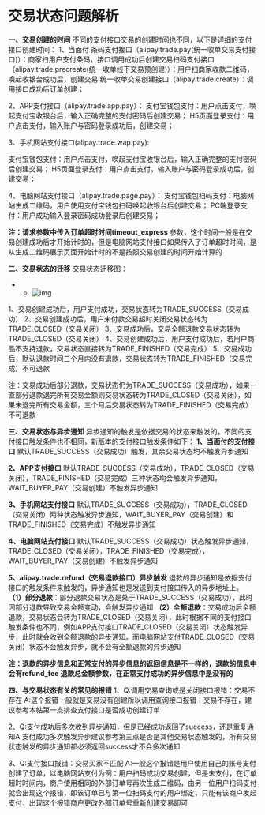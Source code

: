 # 交易状态问题解析

**一、交易创建的时间**
不同的支付接口交易的创建时间也不同，以下是详细的支付接口创建时间：
   1、当面付
​    条码支付接口（alipay.trade.pay(统一收单交易支付接口)）：商家扫用户支付条码，接口调用成功后创建交易
​    扫码支付接口（alipay.trade.precreate(统一收单线下交易预创建)）：用户扫商家收款二维码，唤起收银台成功后，创建交易
   统一收单交易创建接口（alipay.trade.create）：调用接口成功后订单创建；

   2、APP支付接口（alipay.trade.app.pay）：
支付宝钱包支付：用户点击支付，唤起支付宝收银台后，输入正确完整的支付密码后创建交易； 
H5页面登录支付：用户点击支付，输入账户与密码登录成功后，创建交易；

   3、手机网站支付接口(alipay.trade.wap.pay):

支付宝钱包支付：用户点击支付，唤起支付宝收银台后，输入正确完整的支付密码后创建交易； 
H5页面登录支付：用户点击支付，输入账户与密码登录成功后，创建交易；

   4、电脑网站支付接口（alipay.trade.page.pay）：
支付宝钱包扫码支付：电脑网站生成二维码，用户使用支付宝钱包扫码唤起收银台后创建交易；
 PC端登录支付：用户成功输入登录密码成功登录后创建交易；

**注：**请求参数中传入**订单超时时间timeout_express** 参数，这个时间一般是在交易创建成功后才开始计时的，但是电脑网站支付接口如果传入了订单超时时间，是从生成二维码展示页面开始计时的不是按照交易创建的时间开始计算的

**二、交易状态的迁移**
 交易状态迁移图：

- - ![img](D:\write\支付\支付宝\images\72_98022_ba56568c53233b4.png)


 1、交易创建成功后，用户支付成功，交易状态转为TRADE_SUCCESS（交易成功）
 2、交易创建成功后，用户未付款交易超时关闭交易状态转为TRADE_CLOSED（交易关闭）
 3、交易成功后，交易全额退款交易状态转为TRADE_CLOSED（交易关闭）
 4、交易创建成功后，用户支付成功后，若用户商品不支持退款，交易状态直接转为TRADE_FINISHED（交易完成）
 5、交易成功后，默认退款时间三个月内没有退款，交易状态转为TRADE_FINISHED（交易完成）不可退款

注：交易成功后部分退款，交易状态仍为TRADE_SUCCESS（交易成功），如果一直部分退款退完所有交易金额则交易状态转为TRADE_CLOSED（交易关闭），如果未退完所有交易金额，三个月后交易状态转为TRADE_FINISHED（交易完成）不可退款

**三、交易状态与异步通知**
异步通知的触发是依据交易的状态来触发的，不同的支付接口触发条件也不相同，新版本的支付接口触发条件如下：
 **1、当面付的支付接口**
​    默认TRADE_SUCCESS（交易成功）触发，其余交易状态均不触发异步通知

 **2、APP支付接口**
​    默认TRADE_SUCCESS（交易成功），TRADE_CLOSED（交易关闭），TRADE_FINISHED（交易完成）三种状态均会触发异步通知，WAIT_BUYER_PAY（交易创建）不触发异步通知

 **3、手机网站支付接口**
​    默认TRADE_SUCCESS（交易成功），TRADE_CLOSED（交易关闭）两种状态触发异步通知，WAIT_BUYER_PAY（交易创建）和TRADE_FINISHED（交易完成）不触发异步通知

 **4、电脑网站支付接口**
默认TRADE_SUCCESS（交易成功）状态触发异步通知，TRADE_CLOSED（交易关闭），TRADE_FINISHED（交易完成），WAIT_BUYER_PAY（交易创建）不触发异步通知

**5、alipay.trade.refund（交易退款接口）异步触发**
 退款的异步通知是依据支付接口的触发条件来触发的，异步通知也是发送到支付接口传入的异步地址上。
  **（1）部分退款**：部分退款交易状态是处于TRADE_SUCCESS（交易成功），此时因部分退款导致交易金额变动，会触发异步通知
  **（2）全额退款**：交易成功后全额退款，交易状态会转为TRADE_CLOSED（交易关闭），此时根据不同的支付接口触发条件也不同，例如APP支付接口TRADE_CLOSED（交易关闭）状态触发异步，此时就会收到全额退款的异步通知。而电脑网站支付TRADE_CLOSED（交易关闭）状态不会触发异步，就不会有全额退款的异步通知

**注：退款的异步信息和正常支付的异步信息的返回信息是不一样的，退款的信息中会有refund_fee 退款总金额参数，在正常支付成功的异步信息中是没有的**

**四、与交易状态有关的常见的报错**
 1、Q:调用交易查询或是关闭接口报错：交易不存在
​    A:这个报错一般就是交易没有创建所以调用查询接口报错：交易不存在，建议参考本帖第一点排查支付接口是否成功创建订单

 2、Q:支付成功后多次收到异步通知，但是已经成功返回了success，还是重复通知
​    A:支付成功多次触发异步建议参考第三点是否是其他交易状态触发的，所有交易状态触发的异步通知都必须返回success才不会多次通知

 3、Q:支付接口报错：交易买家不匹配
​    A:一般这个报错是用户使用自己的账号支付创建了订单，以电脑网站支付为例：用户扫码成功交易创建，但是未支付，在订单超时时间内，商户使用相同的外部订单号再次生成二维码，由另一位用户扫码支付就会出现这个报错，即该订单已与第一位扫码支付的用户绑定，只能有该商户发起支付，出现这个报错商户更改外部订单号重新创建交易即可